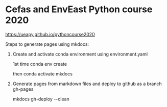 # Cefas and EnvEast Python course 2020

https://ueapy.github.io/pythoncourse2020


Steps to generate pages using mkdocs:
1. Create and activate conda environment using environment.yaml

    1st time
    conda env create

    then
    conda activate mkdocs

2. Generate pages from markdown files and deploy to github as a branch gh-pages

    mkdocs gh-deploy --clean
